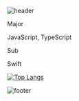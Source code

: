 ![header](https://capsule-render.vercel.app/api?type=waving&color=0:F31721,100:EC8751&height=300&section=header&text=‡%20Enjoy%20Your%20Code%20‡&fontSize=80)

Major

JavaScript, TypeScript


Sub

Swift


[![Top Langs](https://github-readme-stats.vercel.app/api/top-langs/?username=anuraghazra&theme=radical&layout=compact)](https://github.com/anuraghazra/github-readme-stats)

![footer](https://capsule-render.vercel.app/api?type=waving&color=0:F31721,100:EC8751&height=300&section=footer&text=Seungmin%20Baek&fontSize=30)

